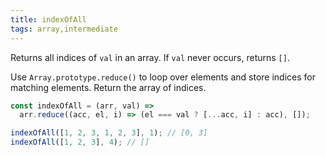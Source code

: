 ```yaml
---
title: indexOfAll
tags: array,intermediate
---
```


Returns all indices of `val` in an array.
If `val` never occurs, returns `[]`.

Use `Array.prototype.reduce()` to loop over elements and store indices for matching elements.
Return the array of indices.

```js
const indexOfAll = (arr, val) =>
  arr.reduce((acc, el, i) => (el === val ? [...acc, i] : acc), []);
```

```js
indexOfAll([1, 2, 3, 1, 2, 3], 1); // [0, 3]
indexOfAll([1, 2, 3], 4); // []
```
